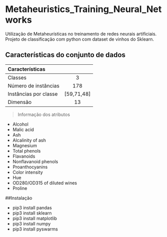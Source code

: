 # Metaheuristics_Training_Neural_Networks
Utilização de Metaheurísticas no treinamento de redes neurais artificiais.
Projeto de classificação com python com dataset de vinhos do Sklearn.

## Características do conjunto de dados
|Características||
|:-----|:----:|
|Classes|3|
|Número de instâncias|178|
|Instâncias por classe|[59,71,48]|
|Dimensão|13|

> Informação dos atributos
* Alcohol
* Malic acid
* Ash
* Alcalinity of ash
* Magnesium
* Total phenols
* Flavanoids
* Nonflavanoid phenols
* Proanthocyanins
* Color intensity
* Hue
* OD280/OD315 of diluted wines
* Proline

##Instalação
* pip3 install pandas
* pip3 install sklearn
* pip3 install matplotlib
* pip3 install numpy
* pip3 install pyswarms



